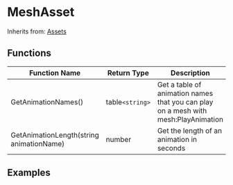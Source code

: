 # MeshAsset

Inherits from: [Assets](asset)

## Functions

| Function Name                            | Return Type     | Description                                                                        | Tags |
|------------------------------------------|-----------------|------------------------------------------------------------------------------------|------|
| GetAnimationNames()                      | table`<string>` | Get a table of animation names that you can play on a mesh with mesh:PlayAnimation | None |
| GetAnimationLength(string animationName) | number          | Get the length of an animation in seconds                                          | None |

## Examples